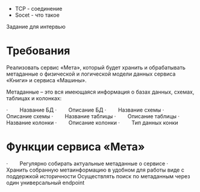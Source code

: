 

- TCP - соединение
- Socet - что такое


Задание для интервью

# Требования

Реализовать сервис «Мета», который будет хранить и обрабатывать метаданные о физической и логической модели данных сервиса «Книги» и сервиса «Машины».

Метаданные – это вся имеющаяся информация о базах данных, схемах, таблицах и колонках:

·        Название БД
·        Описание БД
·        Название схемы
·        Описание схемы
·        Название таблицы
·        Описание таблицы
·        Название колонки
·        Описание колонки
·        Тип данных конки

# Функции сервиса «Мета»

·        Регулярно собирать актуальные метаданные о сервисе
·        Хранить собранную метаинформацию в удобном для работы виде с поддержкой историчности
Осуществлять поиск по метаданным через один универсальный endpoint
